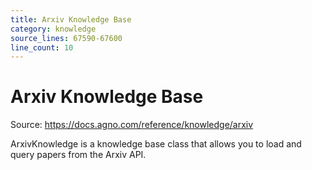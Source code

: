 ```yaml
---
title: Arxiv Knowledge Base
category: knowledge
source_lines: 67590-67600
line_count: 10
---
```


# Arxiv Knowledge Base
Source: https://docs.agno.com/reference/knowledge/arxiv



ArxivKnowledge is a knowledge base class that allows you to load and query papers from the Arxiv API.

<Snippet file="kb-arxiv-reference.mdx" />


